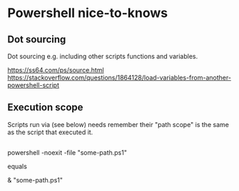 # Powershell nice-to-knows

## Dot sourcing
Dot sourcing e.g. including other scripts functions and variables.

https://ss64.com/ps/source.html
https://stackoverflow.com/questions/1864128/load-variables-from-another-powershell-script

## Execution scope
Scripts run via (see below) needs remember their "path scope" is the same as the script that executed it.

## 
powershell -noexit -file "some-path.ps1"

equals

& "some-path.ps1"
